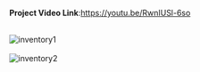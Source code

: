 <b>Project Video Link</b>:https://youtu.be/RwnIUSl-6so <br><br>

![inventory1](https://user-images.githubusercontent.com/79275910/129592010-1419c0f3-7091-4b29-8e5a-5a3ac071c9fa.PNG) <br><br>
![inventory2](https://user-images.githubusercontent.com/79275910/129592072-f1c7f250-75b7-4591-9862-0f04e868a684.PNG)
